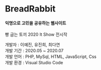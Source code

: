 # BreadRabbit
#### 익명으로 고민을 공유하는 웹사이트

빵 굽는 토끼
2020 It Show 전시작

개발자 : 이예진, 유진희, 최다연 <br/>
개발 기간 : 2020.05 ~ 2020.07 <br/>
개발 언어 : PHP, MySql, HTML, JavaScript, Css <br/>
개발 환경 : Visual Studio Code
